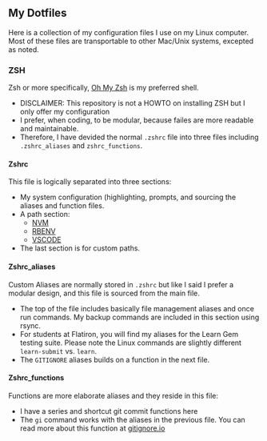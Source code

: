 ## My Dotfiles

Here is a collection of my configuration files I use on my Linux computer. Most of these files are transportable to other Mac/Unix systems, excepted as noted.

### ZSH
Zsh or more specifically, [Oh My Zsh](https://ohmyz.sh/) is my preferred shell.
- DISCLAIMER: This repository is not a HOWTO on installing ZSH but I only offer my configuration
- I prefer, when coding, to be modular, because failes are more readable and maintainable.
- Therefore, I have devided the normal `.zshrc` file into three files including `.zshrc_aliases` and `zshrc_functions`.

#### Zshrc
This file is logically separated into three sections:
- My system configuration (highlighting, prompts, and sourcing the aliases and function files.
- A path section:
  - [NVM]()
  - [RBENV]()
  - [VSCODE]()
- The last section is for custom paths.

#### Zshrc_aliases
Custom Aliases are normally stored in `.zshrc` but like I said I prefer a modular design, and this file is sourced from the main file.
- The top of the file includes basically file management aliases and once run commands. My backup commands are included in this section using rsync.
- For students at Flatiron, you will find my aliases for the Learn Gem testing suite. Please note the Linux commands are slightly different `learn-submit` vs. `learn`.
- The `GITIGNORE` aliases builds on a function in the next file.

#### Zshrc_functions
Functions are more elaborate aliases and they reside in this file:
- I have a series and shortcut git commit functions here
- The `gi` command works with the aliases in the previous file. You can read more about this function at [gitignore.io](http://gitignore.io/)
